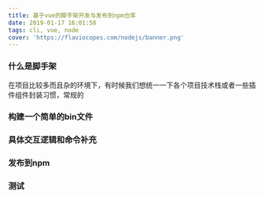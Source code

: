 ```yaml
---
title: 基于vue的脚手架开发与发布到npm仓库
date: 2019-01-17 16:01:58
tags: cli, vue, node
cover: 'https://flaviocopes.com/nodejs/banner.png'
---
```

### 什么是脚手架
在项目比较多而且杂的环境下，有时候我们想统一一下各个项目技术栈或者一些插件组件封装习惯，常规的

### 构建一个简单的bin文件

### 具体交互逻辑和命令补充

### 发布到npm

### 测试
